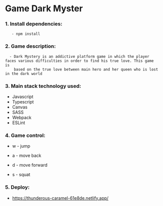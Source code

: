    # Game Dark Myster

### 1. Install dependencies:
       - npm install

### 2. Game description:
      - Dark Mystery is an addictive platform game in which the player faces various difficulties in order to find his true love. This game is
        based on the true love between main hero and her queen who is lost in the dark world

### 3. Main stack technology used:

   - Javascript
   - Typescript
   - Canvas
   - SASS
   - Webpack
   - ESLint

### 4. Game control:

   - w - jump

   - a - move back

   - d - move forward

   - s - squat

### 5. Deploy: 
   - https://thunderous-caramel-61e8de.netlify.app/
